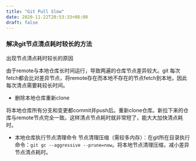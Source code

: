 ```yaml
---
title: "Git Pull Slow"
date: 2020-11-22T20:53:33+08:00
draft: false
---
```


### 解决git节点清点耗时较长的方法

出现节点清点耗时较长的原因

由于remote与本地仓库长时间运行，导致两遍的仓库节点差异较大。git 每次fetch都会比对差异节点，将remote存在而本地不存在的节点fetch到本地，因此每次清点需要耗较长时间。

- 删除本地仓库重新clone

将本地仓库所有分支和变更都commit并push后。重新clone仓库。新拉下来的仓库与remote节点完全一致。这样清点节点耗时就非常短了，能大大加快清点耗时。

- 本地仓库执行节点清理命令
节点清理压缩（需较多内存）：在git所在目录执行命令：`git gc --aggressive --prune=now`。将本地节点清理压缩，减小差异节点清点耗时。

